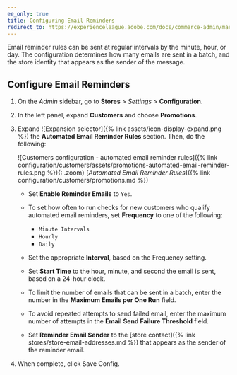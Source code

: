 ```yaml
---
ee_only: true
title: Configuring Email Reminders
redirect_to: https://experienceleague.adobe.com/docs/commerce-admin/marketing/communications/email-reminders/email-reminder-rules.html#configure-email-reminders
---
```


Email reminder rules can be sent at regular intervals by the minute, hour, or day. The configuration determines how many emails are sent in a batch, and the store identity that appears as the sender of the message.

## Configure Email Reminders

1. On the _Admin_ sidebar, go to **Stores** > _Settings_ > **Configuration**.

1. In the left panel, expand **Customers** and choose **Promotions**.

1. Expand ![Expansion selector]({% link assets/icon-display-expand.png %}) the **Automated Email Reminder Rules** section. Then, do the following:

    ![Customers configuration - automated email reminder rules]({% link configuration/customers/assets/promotions-automated-email-reminder-rules.png %}){: .zoom}
    [_Automated Email Reminder Rules_]({% link configuration/customers/promotions.md %})

   - Set **Enable Reminder Emails** to `Yes`.

   - To set how often to run checks for new customers who qualify automated email reminders, set **Frequency** to one of the following:

      - `Minute Intervals`
      - `Hourly`
      - `Daily`

   - Set the appropriate **Interval**, based on the Frequency setting.

   - Set **Start Time** to the hour, minute, and second the email is sent, based on a 24-hour clock.

   - To limit the number of emails that can be sent in a batch, enter the number in the **Maximum Emails per One Run** field.

   - To avoid repeated attempts to send failed email, enter the maximum number of attempts in the **Email Send Failure Threshold** field.

   - Set **Reminder Email Sender** to the [store contact]({% link stores/store-email-addresses.md %}) that appears as the sender of the reminder email.

1. When complete, click <span class="btn">Save Config</span>.
